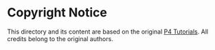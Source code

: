 # Copyright Notice

This directory and its content are based on the original [P4 Tutorials](https://github.com/p4lang/tutorials/tree/master/utils). All credits belong to the original authors.
